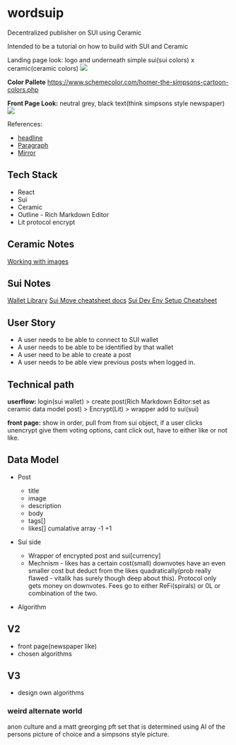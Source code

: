 # wordsuip

Decentralized publisher on SUI using Ceramic

Intended to be a tutorial on how to build with SUI and Ceramic

Landing page look: logo and underneath simple sui(sui colors) x ceramic(ceramic colors)
![](https://i.imgur.com/92OcLuD.png)

**Color Pallete**
https://www.schemecolor.com/homer-the-simpsons-cartoon-colors.php

**Front Page Look:** neutral grey, black text(think simpsons style newspaper) 
![](https://i.imgur.com/nLQXX55.png)


References:
- [headline](https://viaheadline.xyz/)
- [Paragraph](https://paragraph.xyz/)
- [Mirror](https://mirror.xyz/dashboard)


## Tech Stack
- React
- Sui
- Ceramic
- Outline - Rich Markdown Editor
- Lit protocol encrypt


## Ceramic Notes
[Working with images](https://developers.ceramic.network/reference/self-id/modules/image_utils/)


## Sui Notes
[Wallet Library](https://kit.suiet.app/docs/QuickStart)
[Sui Move cheatsheet docs](https://examples.sui.io/)
[Sui Dev Env Setup Cheatsheet](https://hackmd.io/QPHqN6oEShyujS4P2xBfzg?both)
## User Story
- A user needs to be able to connect to SUI wallet
- A user needs to be able to be identified by that wallet
- A user need to be able to create a post
- A user needs to be able view previous posts when logged in.

## Technical path
**userflow:** login(sui wallet) > create post(Rich Markdown Editor:set as ceramic data model post) > Encrypt(Lit) > wrapper add to sui(sui)  

**front page:** show in order, pull from from sui object, if a user clicks unencrypt give them voting options, cant click out, have to either like or not like. 

## Data Model 
- Post
    - title
    - image
    - description
    - body
    - tags[] 
    - likes[] cumalative array -1 +1

- Sui side
    - Wrapper of encrypted post and sui[currency]
    - Mechnism - likes has a certain cost(small) downvotes have an even smaller cost but deduct from the likes quadratically(prob really flawed - vitalik has surely though deep about this). Protocol only gets money on downvotes. Fees go to either ReFi(spirals) or 0L or combination of the two.
    
- Algorithm 


## V2
- front page(newspaper like) 
- chosen algorithms

## V3
- design own algorithms


### weird alternate world

anon culture and a matt greorging pft set that is determined using AI of the persons picture of choice and a simpsons style picture.

